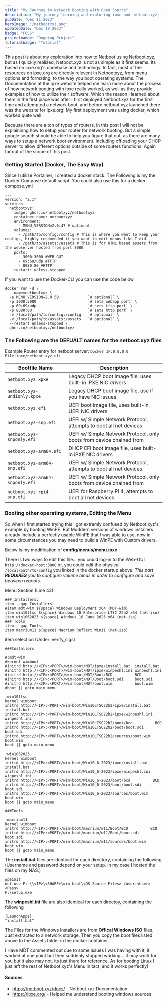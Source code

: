 ```yaml
---
title: "My Journey to Network Booting with Open Source"
description: "My journey learning and exploring ipxe and netboot.xyz, learning tips and tricks and how to boot windows and bootable images."
pubDate: "Dec 11 2023"
heroImage: "/netbootxyz.png"
updatedDate: "Dec 19 2023"
badge: "FOSS"
projectbadge: "Ongoing Project"
tutorialbadge: "Tutorial"
---
```


This post is about my exploration into how to Netboot using Netboot.xyz, but as I quickly realized, Netboot.xyz is not as simple as it first seems.  Its based on ipxe.org's codebase and technology.  In fact, most of the resources on ipxe.org are directly relevent in Netbootxyz, from menu options and formating, to the way you boot operating systems.  The Documentation at the ipxe website helped me learn more about the process of how network booting with ipxe really worked, as well as they provide examples of how to utilize their software.  Which the reason I learned about them in the first place was after I first deployed Netboot.xyz for the first time and attempted a network boot, and before netboot.xyz launched there was the website for ipxe.org!  My first deployment was using docker, which worked quite well.

Because there are a ton of types of routers, in this post I will not be explaininng how to setup your router for network booting.  But a simple google search should be able to help you figure that out, as there are many ways to setup a network boot environment.  Including offloading your DHCP server to allow different options outside of some routers functions.  Again far out of the scope of this post.

### Getting Started (Docker, The Easy Way)

Since I utilize Portainer, I created a docker stack.  The Following is my the Docker Compose default script. You could also use this for a docker-compose.yml

```
---
version: "2.1"
services:
  netbootxyz:
    image: ghcr.io/netbootxyz/netbootxyz
    container_name: netbootxyz
    environment:
      - MENU_VERSION=2.0.47 # optional
    volumes:
      - /path/to/config:/config # This is where you want to keep your configs, Highly recomended if you want to edit menus like I did.
      - /path/to/assets:/assets # This is for HTML based assets from the webserver hosted from port 8080
    ports:
      - 3000:3000 #WEB-GUI
      - 69:69/udp #TFTP
      - 8080:80 #HTTP
    restart: unless-stopped
```

If you want to use the Docker-CLI you can use the code below

```
docker run -d \
  --name=netbootxyz \
  -e MENU_VERSION=2.0.59             `# optional` \
  -p 3000:3000                       `# sets webapp port` \
  -p 69:69/udp                       `# sets tftp port` \
  -p 8080:80                         `# sets http port` \
  -v /local/path/to/config:/config   `# optional` \
  -v /local/path/to/assets:/assets   `# optional` \
  --restart unless-stopped \
  ghcr.io/netbootxyz/netbootxyz
  ```

### The Following are the DEFUALT names for the netboot.xyz files 

Example Router entry for netboot server:  <code>Docker IP:0.0.0.0 File:ipxe/netboot.xyz.efi</code>

<table>
  <thead>
    <tr><th>Bootfile Name</th><th>Description</th></tr>
  </thead>
  <tbody>
    <tr><td><code>netboot.xyz.kpxe</code></td><td>Legacy DHCP boot image file, uses built-in iPXE NIC drivers</td></tr>
    <tr><td><code>netboot.xyz-undionly.kpxe</code></td><td>Legacy DHCP boot image file, use if you have NIC issues</td></tr>
    <tr><td><code>netboot.xyz.efi</code></td><td>UEFI boot image file, uses built-in UEFI NIC drivers</td></tr>
    <tr><td><code>netboot.xyz-snp.efi</code></td><td>UEFI w/ Simple Network Protocol, attempts to boot all net devices</td></tr>
    <tr><td><code>netboot.xyz-snponly.efi</code></td><td>UEFI w/ Simple Network Protocol, only boots from device chained from</td></tr>
    <tr><td><code>netboot.xyz-arm64.efi</code></td><td>DHCP EFI boot image file, uses built-in iPXE NIC drivers</td></tr>
    <tr><td><code>netboot.xyz-arm64-snp.efi</code></td><td>UEFI w/ Simple Network Protocol, attempts to boot all net devices</td></tr>
    <tr><td><code>netboot.xyz-arm64-snponly.efi</code></td><td>UEFI w/ Simple Network Protocol, only boots from device chained from</td></tr>
    <tr><td><code>netboot.xyz-rpi4-snp.efi</code></td><td>UEFI for Raspberry Pi 4, attempts to boot all net devices</td></tr>
  </tbody>
</table>

### Booting other operating systems, Editing the Menu

So when I first started trying this i got extremly confused by Netboot.xyz's example by booting WinPE.  But Moddern versions of windows installers already include a perfectly usable WinPE that I was able to use, now in some circumstances you may need to build a WinPE with Custom drivers.

Below is my modification of **config/menus/menu.ipxe**

There is two ways to edit this file... you could log-in to the Web-GUI <code>http://docker-host:3000</code> or, you could edit the physical <code>/local/path/to/config</code> you linked in the docker startup above. *This part **REQUIRES** you to configure volume binds in order to configure and save between reboots.*

Menu Section (Line 43)
```
### Installers:
item --gap Installers:
#item mdt-wim ${space} Windows Deployment x64 (MDT-wim)
item win10ltsc ${space} Windows 10 Enterprise LTSC 22h2 x64 (net-iso)
item win1062023 ${space} Windows 10 June 2023 x64 (net-iso)
### Tools
item --gap Tools:
item macrium11 ${space} Macrium Reflect Win11 (net-iso)
```

item selection (Under :verify_sigs)
```
###Installers

#:mdt-wim
#kernel wimboot
#initrd http://<IP>:<PORT>/wim-boot/MDT/ipxe/install.bat  install.bat
#initrd http://<IP>:<PORT>/wim-boot/MDT/ipxe/winpeshl.ini winpeshl.ini
#initrd http://<IP>:<PORT>/wim-boot/MDT/Boot/BCD          BCD
#initrd http://<IP>:<PORT>/wim-boot/MDT/Boot/boot.sdi     boot.sdi
#initrd http://<IP>:<PORT>/wim-boot/MDT/boot.wim          boot.wim
#boot || goto main_menu

:win10ltsc
kernel wimboot
initrd http://<IP>:<PORT>/wim-boot/Win10LTSC22h2/ipxe/install.bat  install.bat
initrd http://<IP>:<PORT>/wim-boot/Win10LTSC22h2/ipxe/winpeshl.ini winpeshl.ini
initrd http://<IP>:<PORT>/wim-boot/Win10LTSC22h2/boot/bcd          BCD
initrd http://<IP>:<PORT>/wim-boot/Win10LTSC22h2/boot/boot.sdi     boot.sdi
initrd http://<IP>:<PORT>/wim-boot/Win10LTSC22h2/sources/boot.wim  boot.wim
boot || goto main_menu

:win1062023
kernel wimboot
initrd http://<IP>:<PORT>/wim-boot/Win10_6-2023/ipxe/install.bat  install.bat
initrd http://<IP>:<PORT>/wim-boot/Win10_6-2023/ipxe/winpeshl.ini winpeshl.ini
initrd http://<IP>:<PORT>/wim-boot/Win10_6-2023/boot/bcd          BCD
initrd http://<IP>:<PORT>/wim-boot/Win10_6-2023/boot/boot.sdi     boot.sdi
initrd http://<IP>:<PORT>/wim-boot/Win10_6-2023/sources/boot.wim  boot.wim
boot || goto main_menu

###Tools

:macrium11
kernel wimboot
initrd http://<IP>:<PORT>/wim-boot/macrium/w11/Boot/BCD          BCD
initrd http://<IP>:<PORT>/wim-boot/macrium/w11/Boot/boot.sdi     boot.sdi
initrd http://<IP>:<PORT>/wim-boot/macrium/w11/sources/boot.wim  boot.wim
boot || goto main_menu
```

The **install.bat** files are identical for each directory, containing the following (Username and password depend on your setup. In my case I hosted the files on my NAS.)
```
wpeinit
net use F: \\<IP>\<SHARE>\wim-boot\<OS Source Files> /user:<User> <Pass>
F:\setup.exe
```

The **winpeshl.ini** file are also identical for each directoy, containing the following
```
[LaunchApps]
"install.bat"
```

The Files for the Windows Installers are from **Offical Windows ISO** files.  Just extracted to a network storage. Then you copy the boot files listed above to the Assets folder in the docker container.

I Have MDT commented out due to some issues I was having with it, it worked at one point but then suddenly stopped working... It may work for you but it also may not.  its just there for reference.  As for booting Linux I just left the rest of Netboot.xyz's Menu in tact, and it works perfectly!


#### Sources

- https://netboot.xyz/docs/ - Netboot.xyz Documentation
- https://ipxe.org/ - Helped me understand booting windows sources